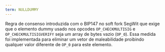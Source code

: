 ```yaml
---
term: NULLDUMMY
---
```


Regra de consenso introduzida com o BIP147 no soft fork SegWit que exige que o elemento dummy usado nos opcodes `OP_CHECKMULTISIG` e `OP_CHECKMULTISIGVERIFY` seja um array de bytes vazio (`OP_0`). Essa medida foi implementada para eliminar um vetor de maleabilidade proibindo qualquer valor diferente de `OP_0` para este elemento.